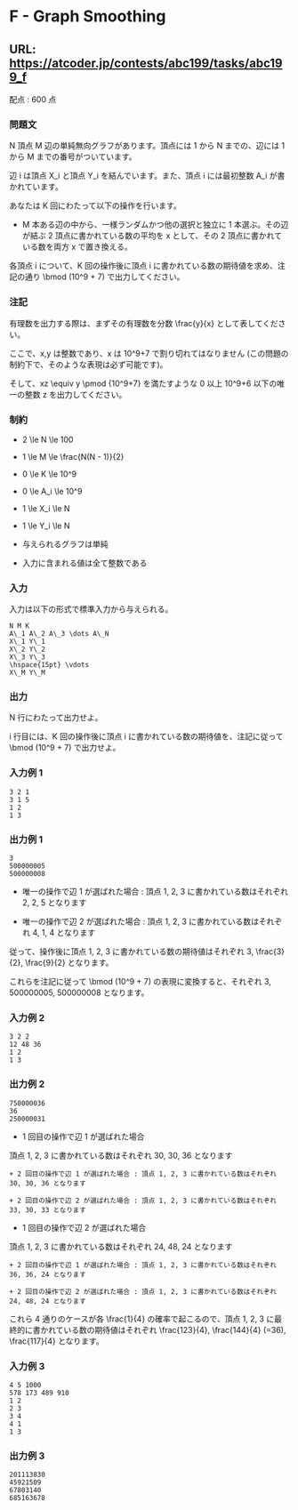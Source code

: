 # F - Graph Smoothing 
## URL: https://atcoder.jp/contests/abc199/tasks/abc199_f 

配点 : 600 点




### 問題文

N 頂点 M 辺の単純無向グラフがあります。頂点には 1 から N までの、辺には 1 から M までの番号がついています。  

辺 i は頂点 X\_i と頂点 Y\_i を結んでいます。また、頂点 i には最初整数 A\_i が書かれています。  

あなたは K 回にわたって以下の操作を行います。




* M 本ある辺の中から、一様ランダムかつ他の選択と独立に 1 本選ぶ。その辺が結ぶ 2 頂点に書かれている数の平均を x として、その 2 頂点に書かれている数を両方 x で置き換える。 



各頂点 i について、K 回の操作後に頂点 i に書かれている数の期待値を求め、注記の通り \bmod (10^9 + 7) で出力してください。 






### 注記

有理数を出力する際は、まずその有理数を分数 \frac{y}{x} として表してください。  

ここで、x,y は整数であり、x は 10^9+7 で割り切れてはなりません (この問題の制約下で、そのような表現は必ず可能です)。  

そして、xz \equiv y \pmod {10^9+7} を満たすような 0 以上 10^9+6 以下の唯一の整数 z を出力してください。 






### 制約



* 2 \le N \le 100

* 1 \le M \le \frac{N(N - 1)}{2}

* 0 \le K \le 10^9

* 0 \le A\_i \le 10^9

* 1 \le X\_i \le N

* 1 \le Y\_i \le N

* 与えられるグラフは単純

* 入力に含まれる値は全て整数である









### 入力

入力は以下の形式で標準入力から与えられる。



``` 
N M K
A\_1 A\_2 A\_3 \dots A\_N
X\_1 Y\_1
X\_2 Y\_2
X\_3 Y\_3
\hspace{15pt} \vdots
X\_M Y\_M
``` 





### 出力

N 行にわたって出力せよ。  

i 行目には、K 回の操作後に頂点 i に書かれている数の期待値を、注記に従って \bmod (10^9 + 7) で出力せよ。 








### 入力例 1


``` 
3 2 1
3 1 5
1 2
1 3
``` 





### 出力例 1


``` 
3
500000005
500000008
``` 



* 唯一の操作で辺 1 が選ばれた場合 : 頂点 1, 2, 3 に書かれている数はそれぞれ 2, 2, 5 となります

* 唯一の操作で辺 2 が選ばれた場合 : 頂点 1, 2, 3 に書かれている数はそれぞれ 4, 1, 4 となります



従って、操作後に頂点 1, 2, 3 に書かれている数の期待値はそれぞれ 3, \frac{3}{2}, \frac{9}{2} となります。  

これらを注記に従って \bmod (10^9 + 7) の表現に変換すると、それぞれ 3, 500000005, 500000008 となります。 







### 入力例 2


``` 
3 2 2
12 48 36
1 2
1 3
``` 





### 出力例 2


``` 
750000036
36
250000031
``` 



* 1 回目の操作で辺 1 が選ばれた場合  

 頂点 1, 2, 3 に書かれている数はそれぞれ 30, 30, 36 となります 
	
	+ 2 回目の操作で辺 1 が選ばれた場合 : 頂点 1, 2, 3 に書かれている数はそれぞれ 30, 30, 36 となります 
	
	+ 2 回目の操作で辺 2 が選ばれた場合 : 頂点 1, 2, 3 に書かれている数はそれぞれ 33, 30, 33 となります


* 1 回目の操作で辺 2 が選ばれた場合  

 頂点 1, 2, 3 に書かれている数はそれぞれ 24, 48, 24 となります 
	
	+ 2 回目の操作で辺 1 が選ばれた場合 : 頂点 1, 2, 3 に書かれている数はそれぞれ 36, 36, 24 となります 
	
	+ 2 回目の操作で辺 2 が選ばれた場合 : 頂点 1, 2, 3 に書かれている数はそれぞれ 24, 48, 24 となります




これら 4 通りのケースが各 \frac{1}{4} の確率で起こるので、頂点 1, 2, 3 に最終的に書かれている数の期待値はそれぞれ \frac{123}{4}, \frac{144}{4} (=36), \frac{117}{4} となります。 







### 入力例 3


``` 
4 5 1000
578 173 489 910
1 2
2 3
3 4
4 1
1 3
``` 





### 出力例 3


``` 
201113830
45921509
67803140
685163678
```